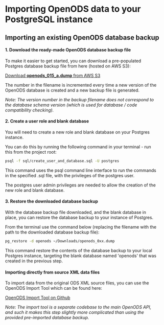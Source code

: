 # Importing OpenODS data to your PostgreSQL instance

## Importing an existing OpenODS database backup

#### 1. Download the ready-made OpenODS database backup file

To make it easier to get started, you can download a pre-populated
Postgres database backup file from here (hosted on AWS S3):

[Download **openods_015_a.dump** from AWS S3](https://s3.amazonaws.com/openods-assets/database_backups/openods_015_a.dump)

The number in the filename is incremented every time a new version of
the OpenODS database is created and a new backup file is generated.

_Note: The version number in the backup filename does not correspond to the
database schema version (which is used for database / code compatibility checking)._

#### 2. Create a user role and blank database
You will need to create a new role and blank database on your
Postgres instance.

You can do this by running the following command in your terminal -
run this from the project root:

```bash
psql -f sql/create_user_and_database.sql -U postgres
```

This command uses the psql command line interface to run the commands
in the specified .sql file, with the privileges of the postgres user.

The postgres user admin privileges are needed to allow the creation
of the new role and blank database.

#### 3. Restore the downloaded database backup

With the database backup file downloaded, and the blank database in place,
you can restore the database backup to your instance of Postgres.

From the terminal use the command below (replacing the filename with
the path to the downloaded database backup file):

```bash
pg_restore -d openods ~/Downloads/openods_0xx.dump
```

This command restore the contents of the database backup to your local
Postgres instance, targeting the blank database named 'openods' that was
created in the previous step.


#### Importing directly from source XML data files

To import data from the original ODS XML source files,
you can use the OpenODS Import Tool which can be found here:

[OpenODS Import Tool on Github](https://github.com/open-ods/import_tool)

_Note: The import tool is a separate codebase to the main OpenODS API, and such
it makes this step slightly more complicated than using the provided
pre-imported database backup._